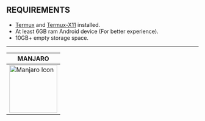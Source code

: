 ## REQUIREMENTS
* [Termux](https://github.com/termux/termux-app/releases) and [Termux-X11](https://github.com/termux/termux-x11/releases/tag/nightly) installed.
* At least 6GB ram Android device (For better experience).
* 10GB+ empty storage space.
---

| MANJARO |
|---------|
| <a href="/manjaro/README.md"><img src="https://gitlab.manjaro.org/artwork/icon-themes/manjaro-icons/-/raw/master/green/128x128.png?ref_type=heads" alt="Manjaro Icon" width="125"></a> |

